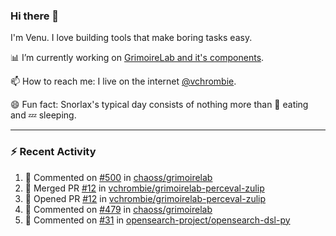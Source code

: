 ### Hi there 👋

I'm Venu. I love building tools that make boring tasks easy.

📊 I’m currently working on [GrimoireLab and it's components](https://chaoss.github.io/grimoirelab).

📫 How to reach me: I live on the internet [@vchrombie](https://www.google.co.in/search?q=vchrombie).

😄 Fun fact: Snorlax's typical day consists of nothing more than :doughnut: eating and :zzz: sleeping.

---

### :zap: Recent Activity

<!--RECENT_ACTIVITY:start-->
1. 💬 Commented on [#500](https://github.com/chaoss/grimoirelab/issues/500#issuecomment-1183113758) in [chaoss/grimoirelab](https://github.com/chaoss/grimoirelab)
2. 🎉 Merged PR [#12](https://github.com/vchrombie/grimoirelab-perceval-zulip/pull/12) in [vchrombie/grimoirelab-perceval-zulip](https://github.com/vchrombie/grimoirelab-perceval-zulip)
3. 💪 Opened PR [#12](https://github.com/vchrombie/grimoirelab-perceval-zulip/pull/12) in [vchrombie/grimoirelab-perceval-zulip](https://github.com/vchrombie/grimoirelab-perceval-zulip)
4. 💬 Commented on [#479](https://github.com/chaoss/grimoirelab/issues/479#issuecomment-1182787971) in [chaoss/grimoirelab](https://github.com/chaoss/grimoirelab)
5. 💬 Commented on [#31](https://github.com/opensearch-project/opensearch-dsl-py/issues/31#issuecomment-1182786228) in [opensearch-project/opensearch-dsl-py](https://github.com/opensearch-project/opensearch-dsl-py)
<!--RECENT_ACTIVITY:end-->

<!--
**vchrombie/vchrombie** is a ✨ _special_ ✨ repository because its `README.md` (this file) appears on your GitHub profile.

Here are some ideas to get you started:

- 🔭 I’m currently working on ...
- 🌱 I’m currently learning ...
- 👯 I’m looking to collaborate on ...
- 🤔 I’m looking for help with ...
- 💬 Ask me about ...
- 📫 How to reach me: ...
- 😄 Pronouns: ...
- ⚡ Fun fact: ...
-->

